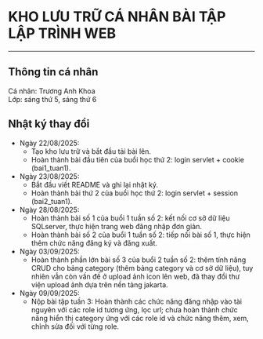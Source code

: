 # KHO LƯU TRỮ CÁ NHÂN BÀI TẬP LẬP TRÌNH WEB
-----------------------------------------
## Thông tin cá nhân
Cá nhân: Trương Anh Khoa  
Lớp: sáng thứ 5, sáng thứ 6

## Nhật ký thay đổi
* Ngày 22/08/2025:
  - Tạo kho lưu trữ và bắt đầu tải bài lên.
  - Hoàn thành bài đầu tiên của buổi học thứ 2: login servlet + cookie (bai1_tuan1).
* Ngày 23/08/2025:
  - Bắt đầu viết README và ghi lại nhật ký.
  - Hoàn thành bài thứ 2 của buổi học thứ 2: login servlet + session (bai2_tuan1).
* Ngày 28/08/2025:
  - Hoàn thành bài số 1 của buổi 1 tuần số 2: kết nối cơ sở dữ liệu SQLserver, thực hiện trang web đăng nhập đơn giản.
  - Hoàn thành bài số 2 của buổi 1 tuần số 2: tiếp nối bài số 1, thực hiện thêm chức năng đăng ký và đăng xuất.
* Ngày 03/09/2025:
  - Hoàn thành phần lớn bài số 3 của buổi 2 tuần số 2: thêm tính năng CRUD cho bảng category (thêm bảng category và cơ sở dữ liệu), tuy nhiên vẫn còn vấn đề ở upload ảnh icon lên web, đã thay đổi thư viện upload ảnh dựa trên nền tảng jakarta.
* Ngày 09/09/2025:
  - Nộp bài tập tuần 3: Hoàn thành các chức năng đăng nhập vào tài nguyên với các role id tương ứng, lọc url; chưa hoàn thành chức năng hiển thị category ứng với các role id và chức năng thêm, xem, chỉnh sửa đối với từng role.
